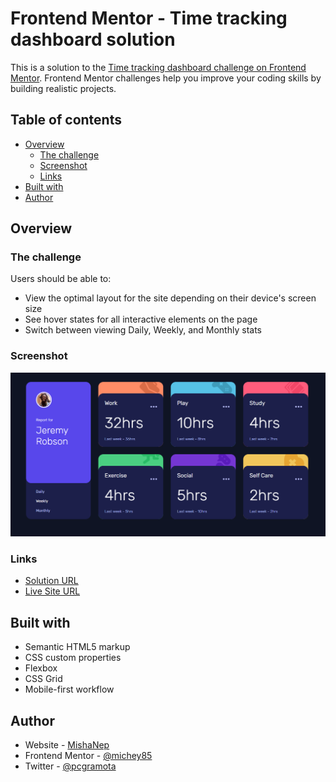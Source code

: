 # Frontend Mentor - Time tracking dashboard solution

This is a solution to the [Time tracking dashboard challenge on Frontend Mentor](https://www.frontendmentor.io/challenges/time-tracking-dashboard-UIQ7167Jw). Frontend Mentor challenges help you improve your coding skills by building realistic projects. 

## Table of contents

- [Overview](#overview)
  - [The challenge](#the-challenge)
  - [Screenshot](#screenshot)
  - [Links](#links)
- [Built with](#built-with)
- [Author](#author)

## Overview

### The challenge

Users should be able to:

- View the optimal layout for the site depending on their device's screen size
- See hover states for all interactive elements on the page
- Switch between viewing Daily, Weekly, and Monthly stats

### Screenshot

![](./screenshot.png)

### Links

- [Solution URL](https://github.com/michey85/time-tracker-example)
- [Live Site URL](https://time-tracker-mauve.vercel.app/)

## Built with

- Semantic HTML5 markup
- CSS custom properties
- Flexbox
- CSS Grid
- Mobile-first workflow


## Author

- Website - [MishaNep](https://mishanep.com/)
- Frontend Mentor - [@michey85](https://www.frontendmentor.io/profile/michey85)
- Twitter - [@pcgramota](https://www.twitter.com/pcgramota)
